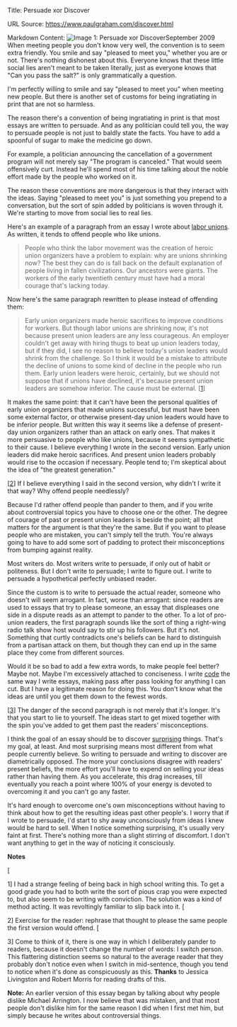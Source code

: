 Title: Persuade xor Discover

URL Source: https://www.paulgraham.com/discover.html

Markdown Content:
![Image 1: Persuade xor Discover ](https://s.turbifycdn.com/aah/paulgraham/persuade-xor-discover-2.gif)September 2009
When meeting people you don't know very well, the convention is to seem extra friendly. You smile and say "pleased to meet you," whether you are or not. There's nothing dishonest about this. Everyone knows that these little social lies aren't meant to be taken literally, just as everyone knows that "Can you pass the salt?" is only grammatically a question.

I'm perfectly willing to smile and say "pleased to meet you" when meeting new people. But there is another set of customs for being ingratiating in print that are not so harmless.

The reason there's a convention of being ingratiating in print is that most essays are written to persuade. And as any politician could tell you, the way to persuade people is not just to baldly state the facts. You have to add a spoonful of sugar to make the medicine go down.

For example, a politician announcing the cancellation of a government program will not merely say "The program is canceled." That would seem offensively curt. Instead he'll spend most of his time talking about the noble effort made by the people who worked on it.

The reason these conventions are more dangerous is that they interact with the ideas. Saying "pleased to meet you" is just something you prepend to a conversation, but the sort of spin added by politicians is woven through it. We're starting to move from social lies to real lies.

Here's an example of a paragraph from an essay I wrote about [labor unions](https://www.paulgraham.com/unions.html). As written, it tends to offend people who like unions.

> People who think the labor movement was the creation of heroic union organizers have a problem to explain: why are unions shrinking now? The best they can do is fall back on the default explanation of people living in fallen civilizations. Our ancestors were giants. The workers of the early twentieth century must have had a moral courage that's lacking today.

 Now here's the same paragraph rewritten to please instead of offending them: 
> Early union organizers made heroic sacrifices to improve conditions for workers. But though labor unions are shrinking now, it's not because present union leaders are any less courageous. An employer couldn't get away with hiring thugs to beat up union leaders today, but if they did, I see no reason to believe today's union leaders would shrink from the challenge. So I think it would be a mistake to attribute the decline of unions to some kind of decline in the people who run them. Early union leaders were heroic, certainly, but we should not suppose that if unions have declined, it's because present union leaders are somehow inferior. The cause must be external. [[1](https://www.paulgraham.com/discover.html#f1n)]

 It makes the same point: that it can't have been the personal qualities of early union organizers that made unions successful, but must have been some external factor, or otherwise present-day union leaders would have to be inferior people. But written this way it seems like a defense of present-day union organizers rather than an attack on early ones. That makes it more persuasive to people who like unions, because it seems sympathetic to their cause.
I believe everything I wrote in the second version. Early union leaders did make heroic sacrifices. And present union leaders probably would rise to the occasion if necessary. People tend to; I'm skeptical about the idea of "the greatest generation."

[[2](https://www.paulgraham.com/discover.html#f2n)]
If I believe everything I said in the second version, why didn't I write it that way? Why offend people needlessly?

Because I'd rather offend people than pander to them, and if you write about controversial topics you have to choose one or the other. The degree of courage of past or present union leaders is beside the point; all that matters for the argument is that they're the same. But if you want to please people who are mistaken, you can't simply tell the truth. You're always going to have to add some sort of padding to protect their misconceptions from bumping against reality.

Most writers do. Most writers write to persuade, if only out of habit or politeness. But I don't write to persuade; I write to figure out. I write to persuade a hypothetical perfectly unbiased reader.

Since the custom is to write to persuade the actual reader, someone who doesn't will seem arrogant. In fact, worse than arrogant: since readers are used to essays that try to please someone, an essay that displeases one side in a dispute reads as an attempt to pander to the other. To a lot of pro-union readers, the first paragraph sounds like the sort of thing a right-wing radio talk show host would say to stir up his followers. But it's not. Something that curtly contradicts one's beliefs can be hard to distinguish from a partisan attack on them, but though they can end up in the same place they come from different sources.

Would it be so bad to add a few extra words, to make people feel better? Maybe not. Maybe I'm excessively attached to conciseness. I write [code](https://www.paulgraham.com/power.html) the same way I write essays, making pass after pass looking for anything I can cut. But I have a legitimate reason for doing this. You don't know what the ideas are until you get them down to the fewest words.

[[3](https://www.paulgraham.com/discover.html#f3n)]
The danger of the second paragraph is not merely that it's longer. It's that you start to lie to yourself. The ideas start to get mixed together with the spin you've added to get them past the readers' misconceptions.

I think the goal of an essay should be to discover [surprising](https://www.paulgraham.com/essay.html) things. That's my goal, at least. And most surprising means most different from what people currently believe. So writing to persuade and writing to discover are diametrically opposed. The more your conclusions disagree with readers' present beliefs, the more effort you'll have to expend on selling your ideas rather than having them. As you accelerate, this drag increases, till eventually you reach a point where 100% of your energy is devoted to overcoming it and you can't go any faster.

It's hard enough to overcome one's own misconceptions without having to think about how to get the resulting ideas past other people's. I worry that if I wrote to persuade, I'd start to shy away unconsciously from ideas I knew would be hard to sell. When I notice something surprising, it's usually very faint at first. There's nothing more than a slight stirring of discomfort. I don't want anything to get in the way of noticing it consciously.

**Notes**

[

1] I had a strange feeling of being back in high school writing this. To get a good grade you had to both write the sort of pious crap you were expected to, but also seem to be writing with conviction. The solution was a kind of method acting. It was revoltingly familiar to slip back into it.
[

2] Exercise for the reader: rephrase that thought to please the same people the first version would offend.
[

3] Come to think of it, there is one way in which I deliberately pander to readers, because it doesn't change the number of words: I switch person. This flattering distinction seems so natural to the average reader that they probably don't notice even when I switch in mid-sentence, though you tend to notice when it's done as conspicuously as this.
**Thanks** to Jessica Livingston and Robert Morris for reading drafts of this.

**Note:** An earlier version of this essay began by talking about why people dislike Michael Arrington. I now believe that was mistaken, and that most people don't dislike him for the same reason I did when I first met him, but simply because he writes about controversial things.

